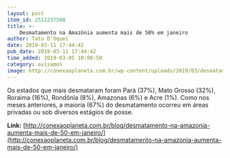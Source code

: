 ```yaml
---
layout: post
item_id: 2512237508
title: >-
    Desmatamento na Amazônia aumenta mais de 50% em janeiro
author: Tatu D'Oquei
date: 2019-03-11 17:44:42
pub_date: 2019-03-11 17:44:42
time_added: 2019-03-05 10:00:50
category: avisamos
image: http://conexaoplaneta.com.br/wp-content/uploads/2019/03/desmatamento-amazonia-aumenta-mais-50-janeiro-conexao-planeta.jpg
---
```


Os estados que mais desmataram foram Pará (37%), Mato Grosso (32%), Roraima (16%), Rondônia (8%), Amazonas (6%) e Acre (1%). Como nos meses anteriores, a maioria (67%) do desmatamento ocorreu em áreas privadas ou sob diversos estágios de posse.

**Link:** [http://conexaoplaneta.com.br/blog/desmatamento-na-amazonia-aumenta-mais-de-50-em-janeiro/](http://conexaoplaneta.com.br/blog/desmatamento-na-amazonia-aumenta-mais-de-50-em-janeiro/)

